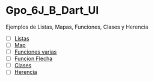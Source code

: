 # Gpo_6J_B_Dart_UI
Ejemplos de Listas, Mapas, Funciones, Clases y Herencia 

- [ ] [Listas](https://dartpad.dartlang.org/)
- [ ] [Map](https://dartpad.dartlang.org/)
- [ ] [Funciones varias](https://dartpad.dartlang.org/)
- [ ] [Funcion Flecha](https://dartpad.dartlang.org/)
- [ ] [Clases](https://dartpad.dartlang.org/)
- [ ] [Herencia](https://dartpad.dartlang.org/)

